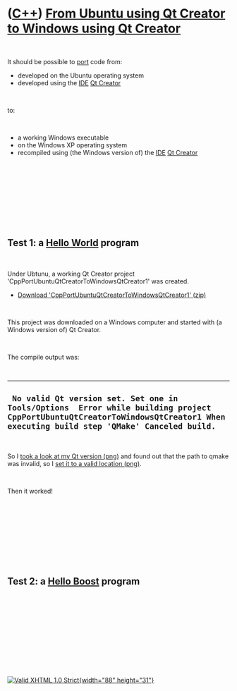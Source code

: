 



 

 

 

 

 

([C++](Cpp.htm)) [From Ubuntu using Qt Creator to Windows using Qt Creator](CppPortUbuntuQtCreatorToWindowsQtCreator.htm)
=========================================================================================================================

 

It should be possible to [port](CppPort.htm) code from:

-   developed on the Ubuntu operating system
-   developed using the [IDE](CppIde.htm) [Qt Creator](CppQtCreator.htm)

 

to:

 

-   a working Windows executable
-   on the Windows XP operating system
-   recompiled using (the Windows version of) the [IDE](CppIde.htm) [Qt
    Creator](CppQtCreator.htm)

 

 

 

 

 

Test 1: a [Hello World](CppHelloWorld.htm) program
--------------------------------------------------

 

Under Ubtunu, a working Qt Creator project
'CppPortUbuntuQtCreatorToWindowsQtCreator1' was created.

-   [Download
    'CppPortUbuntuQtCreatorToWindowsQtCreator1' (zip)](CppPortUbuntuQtCreatorToWindowsQtCreator1.zip)

 

This project was downloaded on a Windows computer and started with (a
Windows version of) Qt Creator.

 

The compile output was:

 

  --------------------------------------------------------------------------------------------------------------------------------------------------------------------------------
  ` No valid Qt version set. Set one in Tools/Options  Error while building project CppPortUbuntuQtCreatorToWindowsQtCreator1 When executing build step 'QMake' Canceled build.`
  --------------------------------------------------------------------------------------------------------------------------------------------------------------------------------

 

So I [took a look at my Qt version
(png)](CppPortUbuntuQtCreatorToWindowsQtCreator1_1.png) and found out
that the path to qmake was invalid, so I [set it to a valid location
(png)](CppPortUbuntuQtCreatorToWindowsQtCreator1_2.png).

 

Then it worked!

 

 

 

 

 

Test 2: a [Hello Boost](CppHelloBoost.htm) program
--------------------------------------------------

 

 

 

 

 





 

[![Valid XHTML 1.0 Strict](valid-xhtml10.png){width="88"
height="31"}](http://validator.w3.org/check?uri=referer)
